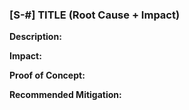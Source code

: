### [S-#] TITLE (Root Cause + Impact)

**Description:** 

**Impact:** 

**Proof of Concept:**

**Recommended Mitigation:** 


